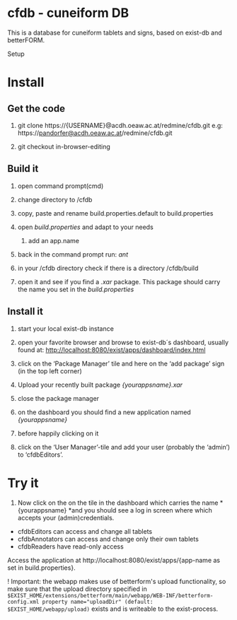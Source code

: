 cfdb - cuneiform DB
======================

This is a database for cuneiform tablets and signs, based on exist-db and betterFORM.

Setup

# Install

## Get the code

1. git clone https://{USERNAME}@acdh.oeaw.ac.at/redmine/cfdb.git
e.g: https://pandorfer@acdh.oeaw.ac.at/redmine/cfdb.git 

2. git checkout in-browser-editing

## Build it

1. open command prompt(cmd)

2. change directory to /cfdb

3. copy, paste and rename build.properties.default to build.properties

4. open *build.properties* and adapt to your needs

    1. add an app.name

5. back in the command prompt run:  *ant*

6. in your /cfdb directory check if there is a directory  /cfdb/build

7. open it and see if you find a *.xar* package. This package should carry the name you set in the *build.properties* 

## Install it

1. start your local exist-db instance

2. open your favorite browser and browse to exist-db´s dashboard, usually found at: [http://localhost:8080/exist/apps/dashboard/index.html](http://localhost:8080/exist/apps/dashboard/index.html) 

3. click on the ‘Package Manager’ tile and here on the ‘add package’ sign (in the top left corner)

4. Upload your recently built package *{yourappsname}.xar*

5. close the package manager

6. on the dashboard you should find a new application named *{yourappsname}*

7. before happily clicking on it

8. click on the ‘User Manager’-tile and add your user (probably the ‘admin’) to ‘cfdbEditors’. 

# Try it

1. Now click on the on the tile in the dashboard which carries the name  *{yourappsname} *and you should see a log in screen where which accepts your (admin)credentials. 


 
- cfdbEditors can access and change all tablets
- cfdbAnnotators can access and change only their own tablets
- cfdbReaders have read-only access

Access the application at http://localhost:8080/exist/apps/{app-name as set in build.properties}. 

! Important: the webapp makes use of betterform's upload functionality, so make sure that the upload directory specified in 
`$EXIST_HOME/extensions/betterform/main/webapp/WEB-INF/betterform-config.xml property name="uploadDir" (default: $EXIST_HOME/webapp/upload)` exists and is writeable to the exist-process.


   